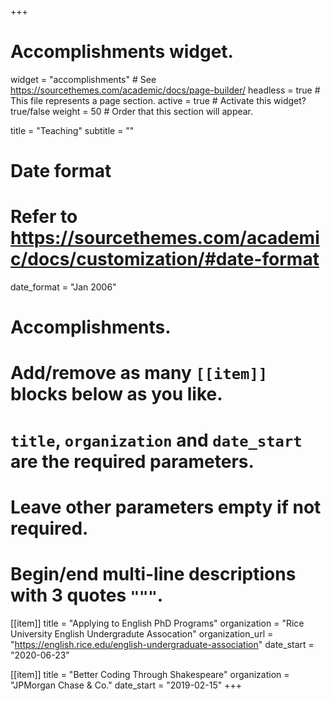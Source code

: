 +++
# Accomplishments widget.
widget = "accomplishments"  # See https://sourcethemes.com/academic/docs/page-builder/
headless = true  # This file represents a page section.
active = true  # Activate this widget? true/false
weight = 50  # Order that this section will appear.

title = "Teaching"
subtitle = ""

# Date format
#   Refer to https://sourcethemes.com/academic/docs/customization/#date-format
date_format = "Jan 2006"

# Accomplishments.
#   Add/remove as many `[[item]]` blocks below as you like.
#   `title`, `organization` and `date_start` are the required parameters.
#   Leave other parameters empty if not required.
#   Begin/end multi-line descriptions with 3 quotes `"""`.
  
[[item]]
  title = "Applying to English PhD Programs"
  organization = "Rice University English Undergradute Assocation"
  organization_url = "https://english.rice.edu/english-undergraduate-association"
  date_start = "2020-06-23"
  
[[item]]
  title = "Better Coding Through Shakespeare"
  organization = "JPMorgan Chase & Co."
  date_start = "2019-02-15"
+++

